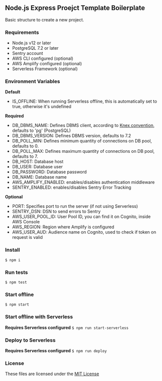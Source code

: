 ## Node.js Express Proejct Template Boilerplate

Basic structure to create a new project.

### Requirements

- Node.js v12 or later
- PostgreSQL 7.2 or later
- Sentry account
- AWS CLI configured (optional)
- AWS Amplify configured (optional)
- Serverless Framework (optional)

### Environment Variables

**Default**

- IS_OFFLINE: When running Serverless offline, this is automatically set to true, otherwise it's undefined

**Required**

- DB_DBMS_NAME: Defines DBMS client, according to [Knex convention](http://knexjs.org/#Installation-client), defaults to 'pg' (PostgreSQL)
- DB_DBMS_VERSION: Defines DBMS version, defaults to 7.2
- DB_POLL_MIN: Defines minimum quantity of connections on DB pool, defaults to 0.
- DB_POLL_MAX: Defines maximum quantity of connections on DB pool, defaults to 7.
- DB_HOST: Database host
- DB_USER: Database user
- DB_PASSWORD: Database password
- DB_NAME: Database name
- AWS_AMPLIFY_ENABLED: enables/disables authentication middleware
- SENTRY_ENABLED: enables/disables Sentry Error Tracking

**Optional**

- PORT: Specifies port to run the server (if not using Serverless)
- SENTRY_DSN: DSN to send errors to Sentry
- AWS_USER_POOL_ID: User Pool ID, you can find it on Cognito, inside AWS Console
- AWS_REGION: Region where Amplify is configured
- AWS_USER_AUD: Audience name on Cognito, used to check if token on request is valid

### Install

`$ npm i`

### Run tests

`$ npm test`

### Start offline

`$ npm start`

### Start offline with Serverless

**Requires Serverless configured**
`$ npm run start-serverless`

### Deploy to Serverless

**Requires Serverless configured**
`$ npm run deploy`

### License

These files are licensed under the [MIT License](LICENSE)
